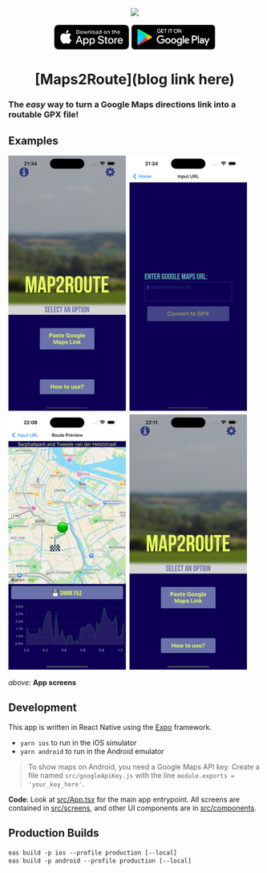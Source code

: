 <div align="center">
 
![](examples/gpx_splice_split_demo.gif)

<a href="https://apps.apple.com/app/map2route/id6738019894"><img src="examples/ios-store-button.png" height="50"></a>
<a href="https://play.google.com/store/apps/details?id=com.pelmers.map2route"><img src="examples/android-store-button.png" height="50"></a>

# [Maps2Route](blog link here)

</div>

### The _easy_ way to turn a Google Maps directions link into a routable GPX file!

## Examples

![](examples/examples.png)

_above:_ **App screens**

## Development

This app is written in React Native using the [Expo](https://expo.io/) framework.

- `yarn ios` to run in the iOS simulator
- `yarn android` to run in the Android emulator

> To show maps on Android, you need a Google Maps API key.
> Create a file named `src/googleApiKey.js` with the line `module.exports = 'your_key_here'`.

**Code**:
Look at [src/App.tsx](src/App.tsx) for the main app entrypoint.
All screens are contained in [src/screens](src/screens), and other UI components are in [src/components](src/components).

## Production Builds

```
eas build -p ios --profile production [--local]
eas build -p android --profile production [--local]
```
